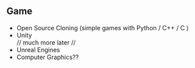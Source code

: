 Game
----

* Open Source Cloning (simple games with Python / C++ / C )
* Unity   
// much more later //    
* Unreal Engines
* Computer Graphics??
